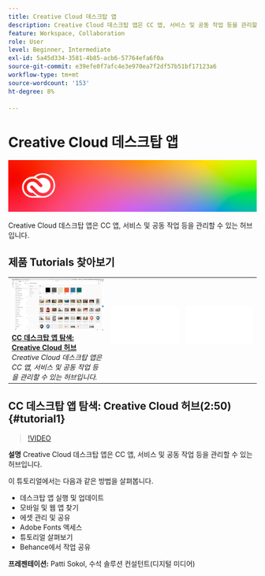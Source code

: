 ```yaml
---
title: Creative Cloud 데스크탑 앱
description: Creative Cloud 데스크탑 앱은 CC 앱, 서비스 및 공동 작업 등을 관리할 수 있는 허브입니다.
feature: Workspace, Collaboration
role: User
level: Beginner, Intermediate
exl-id: 5a45d334-3581-4b85-acb6-57764efa6f0a
source-git-commit: e39efe0f7afc4e3e970ea7f2df57b51bf17123a6
workflow-type: tm+mt
source-wordcount: '153'
ht-degree: 8%

---
```


# Creative Cloud 데스크탑 앱

![튜토리얼 메인 이미지](../assets/CCDA.jpg)

Creative Cloud 데스크탑 앱은 CC 앱, 서비스 및 공동 작업 등을 관리할 수 있는 허브입니다.

## 제품 Tutorials 찾아보기

<table style="table-layout:fixed">
<tr>
 <td>
   <a href="creativeclouddesktopapp.md#tutorial1">
      <img alt="CC 데스크탑 앱 탐색: Creative Cloud 허브" src="../assets/ccda_overview_sokol_thumbnail.jpg" />
   </a>
    <div>
   <a href="creativeclouddesktopapp.md#tutorial1"><strong>CC 데스크탑 앱 탐색: Creative Cloud 허브</strong></a>
    </div>
    <em>Creative Cloud 데스크탑 앱은 CC 앱, 서비스 및 공동 작업 등을 관리할 수 있는 허브입니다.</em>
    <br>
  </td>
  <td>
    <img alt="스페이서" src="../assets/Whitespacer.png" />
    <div>
    <br>
  </td>
  <td>
    <img alt="스페이서" src="../assets/Whitespacer.png" />
    <div>
    <br>
  </td>
</tr>
</table>

## CC 데스크탑 앱 탐색: Creative Cloud 허브(2:50) {#tutorial1}

>[!VIDEO](https://video.tv.adobe.com/v/327095?hidetitle=true)

**설명**
Creative Cloud 데스크탑 앱은 CC 앱, 서비스 및 공동 작업 등을 관리할 수 있는 허브입니다.

이 튜토리얼에서는 다음과 같은 방법을 살펴봅니다.
* 데스크탑 앱 실행 및 업데이트
* 모바일 및 웹 앱 찾기
* 에셋 관리 및 공유
* Adobe Fonts 액세스
* 튜토리얼 살펴보기
* Behance에서 작업 공유

**프레젠테이션:**
Patti Sokol, 수석 솔루션 컨설턴트(디지털 미디어)
